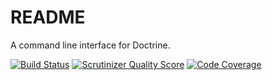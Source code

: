 # README

A command line interface for Doctrine.

[![Build Status](https://travis-ci.org/Raphhh/pinguin.png)](https://travis-ci.org/Raphhh/pinguin)
[![Scrutinizer Quality Score](https://scrutinizer-ci.com/g/Raphhh/pinguin/badges/quality-score.png?s=e47ed9a558c1c44c3e96d38688ad9a2a543190a1)](https://scrutinizer-ci.com/g/Raphhh/pinguin/)
[![Code Coverage](https://scrutinizer-ci.com/g/Raphhh/pinguin/badges/coverage.png?s=2ab3fd327b3c29d6618734cac8c8fe530fe1edcb)](https://scrutinizer-ci.com/g/Raphhh/pinguin/)